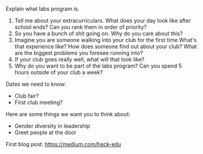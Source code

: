 Explain what labs program is.

1. Tell me about your extracurriculars. What does your day look like after
   school ends? Can you rank them in order of priority?
2. So you have a bunch of shit going on. Why do you care about this?
3. Imagine you are someone walking into your club for the first time.What's
   that experience like? How does someone find out about your club? What are
   the biggest problems you foresee running into?
4. If your club goes really well, what will that look like?
5. Why do you want to be part of the labs program? Can you spend 5 hours
   outside of your club a week?

Dates we need to know:
-  Club fair?
-  First club meeting?

Here are some things we want you to think about:
-  Gender diversity in leadership
-  Greet people at the door

First blog post: https://medium.com/hack-edu